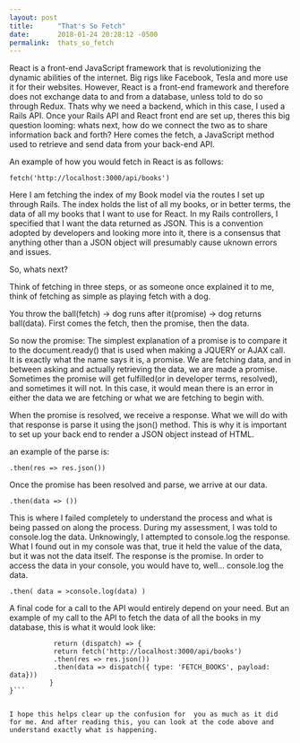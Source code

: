 ```yaml
---
layout: post
title:      "That's So Fetch"
date:       2018-01-24 20:28:12 -0500
permalink:  thats_so_fetch
---
```



React is a front-end JavaScript framework that is revolutionizing the dynamic abilities of the internet. Big rigs like Facebook, Tesla and more use it for their websites. However, React is a front-end framework and therefore does not exchange data to and from a database, unless told to do so through Redux. Thats why we need a backend, which in this case, I used a Rails API. Once your Rails API and React front end are set up, theres this big question looming: whats next, how do we connect the two as to share information back and forth? Here comes the fetch, a JavaScript method used  to retrieve and send data from your back-end API. 

An example of how you would fetch in React is as follows: 

```fetch('http://localhost:3000/api/books')```


Here I am fetching the index of my Book model via the routes I set up through Rails. The index holds the list of all my books, or in better terms, the data of all my books that I want to use for React. In my Rails controllers, I specified that I want the data returned as JSON. This is a convention adopted by developers and looking more into it, there is a consensus that anything other than a JSON object will presumably cause uknown errors and issues. 

So, whats next? 


Think of fetching in three steps, or as someone once explained it to me, think of fetching as simple as playing fetch with a dog. 

You throw the ball(fetch) -> dog runs after it(promise) -> dog returns ball(data). First comes the fetch, then the promise, then the data. 


So now the promise: The simplest explanation of a promise is to compare it to the document.ready() that is used when making a JQUERY or AJAX call. It is exactly what the name says it is, a promise. We are fetching data, and in between asking and actually retrieving the data, we are made a promise. Sometimes the promise will get fulfilled(or in developer terms, resolved), and sometimes it will not. In this case, it would mean there is an error in either the data we are fetching or what we are fetching to begin with. 

When the promise is resolved, we receive a response. What we will do with that response is parse it using the json() method. This is why it is important to set up your back end to render a JSON object instead of HTML.

an example of the parse is:

```.then(res => res.json())``` 



Once the promise has been resolved and parse, we arrive at our data. 

```.then(data => ())```


This is where I failed completely to understand the process and what is being passed on along the process. During my assessment, I was told to console.log the data. Unknowingly, I attempted to console.log the response. What I found out in my console was that, true it held the value of the data, but it was not the data itself. The response is the promise. In order to access the data in your console, you would have to, well... console.log the data. 

```.then( data = >console.log(data) )```




A final code for a call to the API would entirely depend on your need. But an example of my call to the API to fetch the data  of all the books in my database, this is what it would look like:

```export function fetchBooks() {
           return (dispatch) => {
           return fetch('http://localhost:3000/api/books')
           .then(res => res.json())
           .then(data => dispatch({ type: 'FETCH_BOOKS', payload: data}))
          }
}```


I hope this helps clear up the confusion for  you as much as it did for me. And after reading this, you can look at the code above and understand exactly what is happening. 
